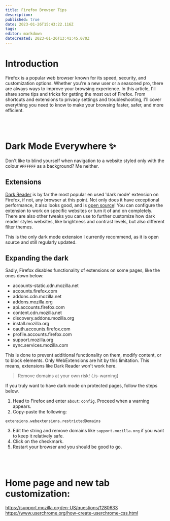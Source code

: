 ```yaml
---
title: Firefox Browser Tips
description: 
published: true
date: 2023-01-26T15:43:22.116Z
tags: 
editor: markdown
dateCreated: 2023-01-26T13:41:45.070Z
---
```


# Introduction
Firefox is a popular web browser known for its speed, security, and customization options. Whether you're a new user or a seasoned pro, there are always ways to improve your browsing experience. 
In this article, I'll share some tips and tricks for getting the most out of Firefox. From shortcuts and extensions to privacy settings and troubleshooting, I'll cover everything you need to know to make your browsing faster, safer, and more efficient.

<br>
<br>


# Dark Mode Everywhere ✨
Don't like to blind yourself when navigation to a website styled only with the colour `#FFFFFF` as a background? Me neither.
<br>

## Extensions

[Dark Reader](https://addons.mozilla.org/en-US/firefox/addon/darkreader/) is by far the most popular en used 'dark mode' extension on Firefox, if not, any browser at this point.
Not only does it have exceptional performance, it also looks good, and is [open source](https://github.com/darkreader/darkreader)!
You can configure the extension to work on specific websites or turn it of and on completely. There are also other tweaks you can use to further customize how dark reader styles websites, like brightness and contrast levels, but also different filter themes.

This is the only dark mode extension I currently recommend, as it is open source and still regularly updated.
<br>

## Expanding the dark
Sadly, Firefox disables functionality of extensions on some pages, like the ones down below:

- accounts-static.cdn.mozilla.net
- accounts.firefox.com
- addons.cdn.mozilla.net
- addons.mozilla.org
- api.accounts.firefox.com
- content.cdn.mozilla.net
- discovery.addons.mozilla.org
- install.mozilla.org
- oauth.accounts.firefox.com
- profile.accounts.firefox.com
- support.mozilla.org
- sync.services.mozilla.com

This is done to prevent additional functionality on them, modify content, or to block elements. Only WebExtensions are hit by this limitation. This means, extensions like Dark Reader won't work here.
<br>

> Remove domains at your own risk!
{.is-warning}

If you truly want to have dark mode on protected pages, follow the steps below.

1. Head to Firefox and enter `about:config`. Proceed when a warning appears.
2. Copy-paste the following:
```
extensions.webextensions.restrictedDomains
```
3. Edit the string and remove domains like `support.mozilla.org` if you want to keep it relatively safe. 
4. Click on the checkmark.
5. Restart your browser and you should be good to go.


<br>
<br>

# Home page and new tab customization:
https://support.mozilla.org/en-US/questions/1280633
https://www.userchrome.org/how-create-userchrome-css.html